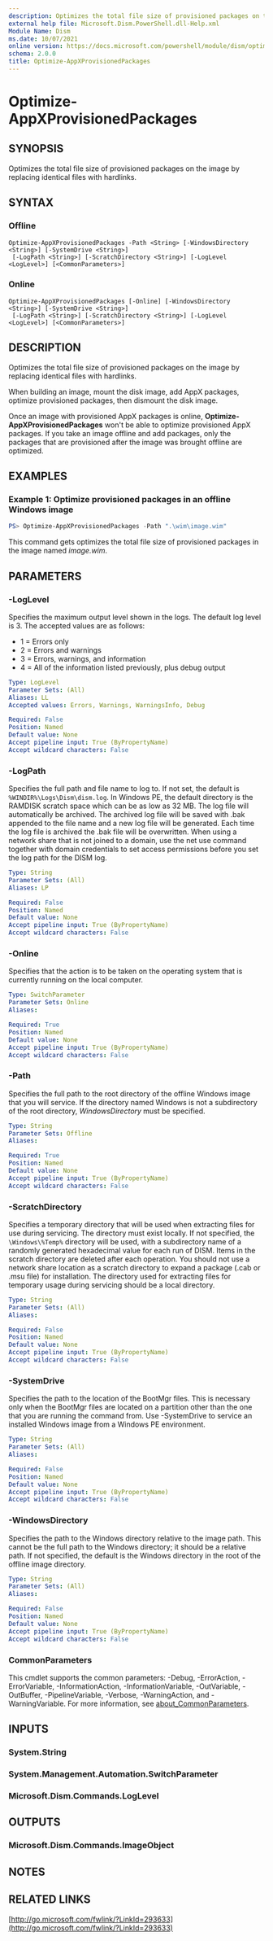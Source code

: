 ```yaml
---
description: Optimizes the total file size of provisioned packages on the image by replacing identical files with hardlinks.
external help file: Microsoft.Dism.PowerShell.dll-Help.xml
Module Name: Dism
ms.date: 10/07/2021
online version: https://docs.microsoft.com/powershell/module/dism/optimize-appxprovisionedpackages?view=windowsserver2022-ps&wt.mc_id=ps-gethelp
schema: 2.0.0
title: Optimize-AppXProvisionedPackages
---
```


# Optimize-AppXProvisionedPackages

## SYNOPSIS
Optimizes the total file size of provisioned packages on the image by replacing identical files with
hardlinks.

## SYNTAX

### Offline
```
Optimize-AppXProvisionedPackages -Path <String> [-WindowsDirectory <String>] [-SystemDrive <String>]
 [-LogPath <String>] [-ScratchDirectory <String>] [-LogLevel <LogLevel>] [<CommonParameters>]
```

### Online
```
Optimize-AppXProvisionedPackages [-Online] [-WindowsDirectory <String>] [-SystemDrive <String>]
 [-LogPath <String>] [-ScratchDirectory <String>] [-LogLevel <LogLevel>] [<CommonParameters>]
```

## DESCRIPTION
Optimizes the total file size of provisioned packages on the image by replacing identical files with
hardlinks. 

When building an image, mount the disk image, add AppX packages, optimize provisioned packages, then
dismount the disk image.

Once an image with provisioned AppX packages is online,
**Optimize-AppXProvisionedPackages** won't be able to optimize provisioned AppX packages. If you
take an image offline and add packages, only the packages that are provisioned after the image was
brought offline are optimized.

## EXAMPLES

### Example 1: Optimize provisioned packages in an offline Windows image
```powershell
PS> Optimize-AppXProvisionedPackages -Path ".\wim\image.wim"
```

This command gets optimizes the total file size of provisioned packages in the image named
*image.wim*.

## PARAMETERS

### -LogLevel
Specifies the maximum output level shown in the logs.
The default log level is 3.
The accepted values are as follows:
- 1 = Errors only
- 2 = Errors and warnings
- 3 = Errors, warnings, and information
- 4 = All of the information listed previously, plus debug output

```yaml
Type: LogLevel
Parameter Sets: (All)
Aliases: LL
Accepted values: Errors, Warnings, WarningsInfo, Debug

Required: False
Position: Named
Default value: None
Accept pipeline input: True (ByPropertyName)
Accept wildcard characters: False
```

### -LogPath
Specifies the full path and file name to log to. If not set, the default is
`%WINDIR%\Logs\Dism\dism.log`. In Windows PE, the default directory is the RAMDISK scratch space
which can be as low as 32 MB. The log file will automatically be archived. The archived log file
will be saved with .bak appended to the file name and a new log file will be generated. Each time
the log file is archived the .bak file will be overwritten. When using a network share that is not
joined to a domain, use the net use command together with domain credentials to set access
permissions before you set the log path for the DISM log.

```yaml
Type: String
Parameter Sets: (All)
Aliases: LP

Required: False
Position: Named
Default value: None
Accept pipeline input: True (ByPropertyName)
Accept wildcard characters: False
```

### -Online
Specifies that the action is to be taken on the operating system that is currently running on the
local computer.

```yaml
Type: SwitchParameter
Parameter Sets: Online
Aliases:

Required: True
Position: Named
Default value: None
Accept pipeline input: True (ByPropertyName)
Accept wildcard characters: False
```

### -Path
Specifies the full path to the root directory of the offline Windows image that you will service. If
the directory named Windows is not a subdirectory of the root directory, *WindowsDirectory* must be
specified.

```yaml
Type: String
Parameter Sets: Offline
Aliases:

Required: True
Position: Named
Default value: None
Accept pipeline input: True (ByPropertyName)
Accept wildcard characters: False
```

### -ScratchDirectory
Specifies a temporary directory that will be used when extracting files for use during servicing.
The directory must exist locally. If not specified, the `\Windows\%Temp%` directory will be used,
with a subdirectory name of a randomly generated hexadecimal value for each run of DISM. Items in
the scratch directory are deleted after each operation. You should not use a network share location
as a scratch directory to expand a package (.cab or .msu file) for installation. The directory used
for extracting files for temporary usage during servicing should be a local directory.

```yaml
Type: String
Parameter Sets: (All)
Aliases:

Required: False
Position: Named
Default value: None
Accept pipeline input: True (ByPropertyName)
Accept wildcard characters: False
```

### -SystemDrive
Specifies the path to the location of the BootMgr files. This is necessary only when the BootMgr
files are located on a partition other than the one that you are running the command from. Use
-SystemDrive to service an installed Windows image from a Windows PE environment.

```yaml
Type: String
Parameter Sets: (All)
Aliases:

Required: False
Position: Named
Default value: None
Accept pipeline input: True (ByPropertyName)
Accept wildcard characters: False
```

### -WindowsDirectory
Specifies the path to the Windows directory relative to the image path. This cannot be the full path
to the Windows directory; it should be a relative path. If not specified, the default is the Windows
directory in the root of the offline image directory.

```yaml
Type: String
Parameter Sets: (All)
Aliases:

Required: False
Position: Named
Default value: None
Accept pipeline input: True (ByPropertyName)
Accept wildcard characters: False
```

### CommonParameters
This cmdlet supports the common parameters: -Debug, -ErrorAction, -ErrorVariable, -InformationAction, -InformationVariable, -OutVariable, -OutBuffer, -PipelineVariable, -Verbose, -WarningAction, and -WarningVariable. For more information, see [about_CommonParameters](http://go.microsoft.com/fwlink/?LinkID=113216).

## INPUTS

### System.String

### System.Management.Automation.SwitchParameter

### Microsoft.Dism.Commands.LogLevel

## OUTPUTS

### Microsoft.Dism.Commands.ImageObject

## NOTES

## RELATED LINKS

[http://go.microsoft.com/fwlink/?LinkId=293633](http://go.microsoft.com/fwlink/?LinkId=293633)

